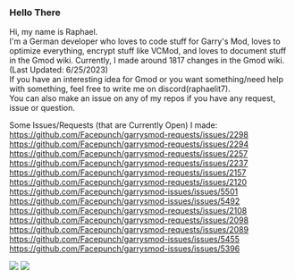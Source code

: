 ### Hello There

Hi, my name is Raphael.  
I'm a German developer who loves to code stuff for Garry's Mod, loves to optimize everything, encrypt stuff like VCMod, and loves to document stuff in the Gmod wiki. 
Currently, I made around 1817 changes in the Gmod wiki. (Last Updated: 6/25/2023)  
If you have an interesting idea for Gmod or you want something/need help with something, feel free to write me on discord(raphaelit7).  
You can also make an issue on any of my repos if you have any request, issue or question.  

Some Issues/Requests (that are Currently Open) I made:  
https://github.com/Facepunch/garrysmod-requests/issues/2298  
https://github.com/Facepunch/garrysmod-requests/issues/2294  
https://github.com/Facepunch/garrysmod-requests/issues/2257  
https://github.com/Facepunch/garrysmod-requests/issues/2237  
https://github.com/Facepunch/garrysmod-requests/issues/2157  
https://github.com/Facepunch/garrysmod-requests/issues/2120  
https://github.com/Facepunch/garrysmod-issues/issues/5501  
https://github.com/Facepunch/garrysmod-issues/issues/5492  
https://github.com/Facepunch/garrysmod-requests/issues/2108  
https://github.com/Facepunch/garrysmod-requests/issues/2098  
https://github.com/Facepunch/garrysmod-requests/issues/2089  
https://github.com/Facepunch/garrysmod-issues/issues/5455  
https://github.com/Facepunch/garrysmod-issues/issues/5396  

![](https://github-readme-stats.vercel.app/api/top-langs/?username=RaphaelIT7&layout=compact&theme=transparent&hide_border=true)
![](https://komarev.com/ghpvc/?username=RaphaelIT7&style=for-the-badge)
